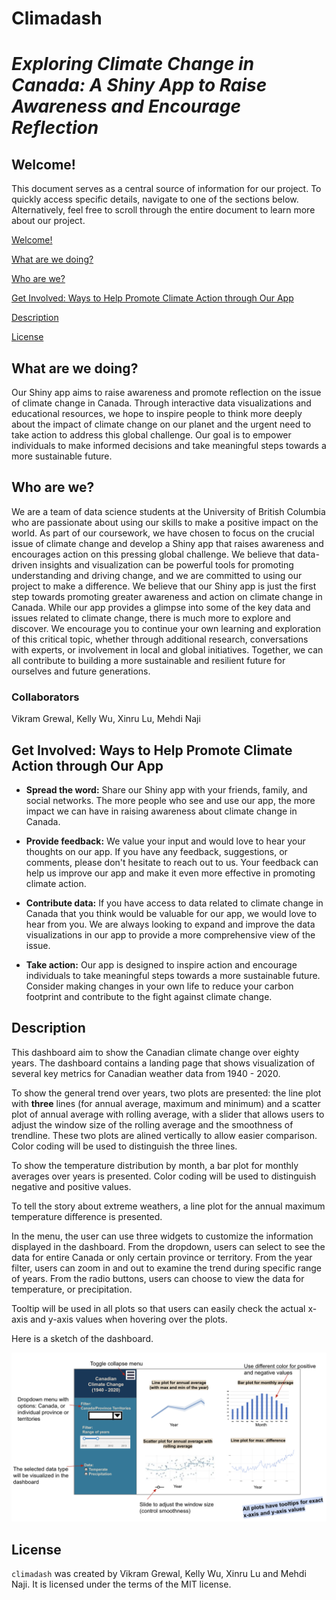 # Climadash
***Exploring Climate Change in Canada: A Shiny App to Raise Awareness and Encourage Reflection***
===

## Welcome!

This document serves as a central source of information for our project. To quickly access specific details, navigate to one of the sections below. Alternatively, feel free to scroll through the entire document to learn more about our project.



[Welcome!](#welcome)

[What are we doing?](#what-are-we-doing)

[Who are we?](#who-are-we)

[Get Involved: Ways to Help Promote Climate Action through Our App](#get-involved-ways-to-help-promote-climate-action-through-our-app)

[Description](#description)

[License](#license)

## What are we doing?
Our Shiny app aims to raise awareness and promote reflection on the issue of climate change in Canada. Through interactive data visualizations and educational resources, we hope to inspire people to think more deeply about the impact of climate change on our planet and the urgent need to take action to address this global challenge. Our goal is to empower individuals to make informed decisions and take meaningful steps towards a more sustainable future.

## Who are we?
We are a team of data science students at the University of British Columbia who are passionate about using our skills to make a positive impact on the world. As part of our coursework, we have chosen to focus on the crucial issue of climate change and develop a Shiny app that raises awareness and encourages action on this pressing global challenge. We believe that data-driven insights and visualization can be powerful tools for promoting understanding and driving change, and we are committed to using our project to make a difference.
We believe that our Shiny app is just the first step towards promoting greater awareness and action on climate change in Canada. While our app provides a glimpse into some of the key data and issues related to climate change, there is much more to explore and discover. We encourage you to continue your own learning and exploration of this critical topic, whether through additional research, conversations with experts, or involvement in local and global initiatives. Together, we can all contribute to building a more sustainable and resilient future for ourselves and future generations.

### Collaborators
Vikram Grewal, Kelly Wu, Xinru Lu, Mehdi Naji

## Get Involved: Ways to Help Promote Climate Action through Our App

- **Spread the word:** 
  Share our Shiny app with your friends, family, and social networks. The more people who see and use our app, the more impact we can have in raising awareness about climate change in Canada.

- **Provide feedback:** 
  We value your input and would love to hear your thoughts on our app. If you have any feedback, suggestions, or comments, please don't hesitate to reach out to us. Your feedback can help us improve our app and make it even more effective in promoting climate action.

- **Contribute data:** 
  If you have access to data related to climate change in Canada that you think would be valuable for our app, we would love to hear from you. We are always looking to expand and improve the data visualizations in our app to provide a more comprehensive view of the issue.

- **Take action:** 
  Our app is designed to inspire action and encourage individuals to take meaningful steps towards a more sustainable future. Consider making changes in your own life to reduce your carbon footprint and contribute to the fight against climate change.

## Description

This dashboard aim to show the Canadian climate change over eighty years. The dashboard contains a landing page that shows visualization of several key metrics for Canadian weather data from 1940 - 2020. 

To show the general trend over years, two plots are presented: the line plot with **three** lines (for annual average, maximum and minimum) and a scatter plot of annual average with rolling average, with a slider that allows users to adjust the window size of the rolling average and the smoothness of trendline. These two plots are alined vertically to allow easier comparison. Color coding will be used to distinguish the three lines.

To show the temperature distribution by month, a bar plot for monthly averages over years is presented. Color coding will be used to distinguish negative and positive values.

To tell the story about extreme weathers, a line plot for the annual maximum temperature difference is presented. 

In the menu, the user can use three widgets to customize the information displayed in the dashboard. From the dropdown, users can select to see the data for entire Canada or only certain province or territory. From the year filter, users can zoom in and out to examine the trend during specific range of years. From the radio buttons, users can choose to view the data for temperature, or precipitation. 

Tooltip will be used in all plots so that users can easily check the actual x-axis and y-axis values when hovering over the plots.

Here is a sketch of the dashboard.

![](img/Dashboard_Sketch_Climate.png)


## License

`climadash` was created by Vikram Grewal, Kelly Wu, Xinru Lu and Mehdi Naji. 
It is licensed under the terms of the MIT license.


